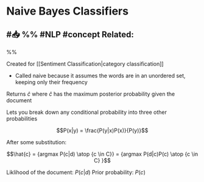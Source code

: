 # Naive Bayes Classifiers
#📥 
%%
#NLP 
#concept
**Related:**
-  

%%

Created for [[Sentiment Classification|category classification]]

- Called naive because it assumes the words are in an unordered set, keeping only their frequency

Returns $\hat{c}$ where $\hat{c}$ has the maximum posterior probability given the document 

Lets you break down any conditional probability into  three other probabilities 

$$P(x|y) = \frac{P(y|x)P(x)}{P(y)}$$

After some substitution:

$$\hat{c} = {argmax P(c|d) \atop {c \in C}} = {argmax P(d|c)P(c) \atop {c \in C} }$$

Liklihood of the document: $P(c|d)$
Prior probability: $P(c)$